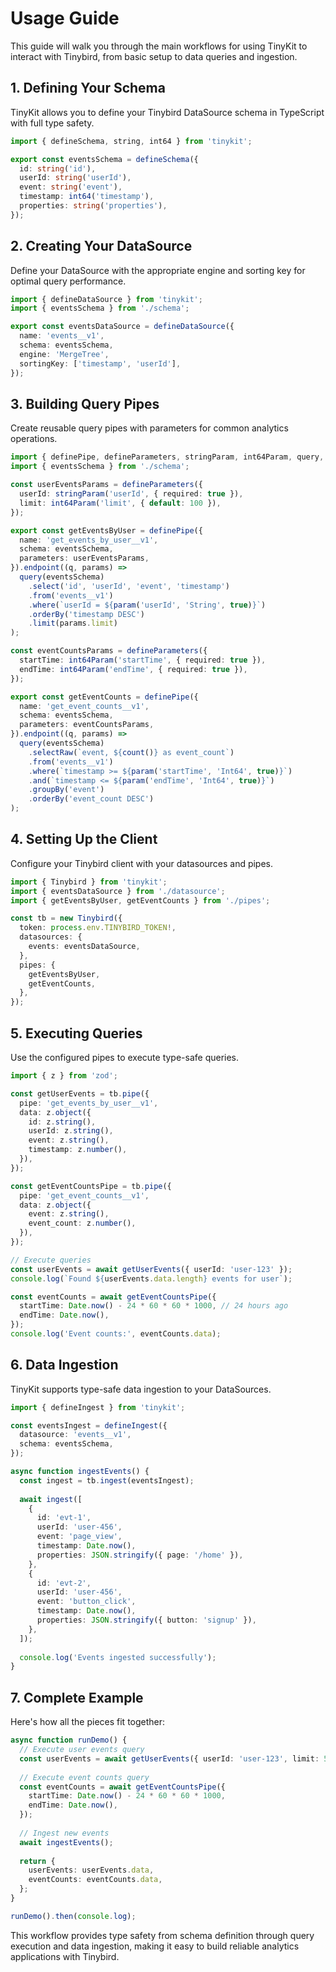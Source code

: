 # Usage Guide

This guide will walk you through the main workflows for using TinyKit to interact with Tinybird, from basic setup to data queries and ingestion.

## 1. Defining Your Schema

TinyKit allows you to define your Tinybird DataSource schema in TypeScript with full type safety.

```typescript
import { defineSchema, string, int64 } from 'tinykit';

export const eventsSchema = defineSchema({
  id: string('id'),
  userId: string('userId'),
  event: string('event'),
  timestamp: int64('timestamp'),
  properties: string('properties'),
});
```

## 2. Creating Your DataSource

Define your DataSource with the appropriate engine and sorting key for optimal query performance.

```typescript
import { defineDataSource } from 'tinykit';
import { eventsSchema } from './schema';

export const eventsDataSource = defineDataSource({
  name: 'events__v1',
  schema: eventsSchema,
  engine: 'MergeTree',
  sortingKey: ['timestamp', 'userId'],
});
```

## 3. Building Query Pipes

Create reusable query pipes with parameters for common analytics operations.

```typescript
import { definePipe, defineParameters, stringParam, int64Param, query, count, param } from 'tinykit';
import { eventsSchema } from './schema';

const userEventsParams = defineParameters({
  userId: stringParam('userId', { required: true }),
  limit: int64Param('limit', { default: 100 }),
});

export const getEventsByUser = definePipe({
  name: 'get_events_by_user__v1',
  schema: eventsSchema,
  parameters: userEventsParams,
}).endpoint((q, params) =>
  query(eventsSchema)
    .select('id', 'userId', 'event', 'timestamp')
    .from('events__v1')
    .where(`userId = ${param('userId', 'String', true)}`)
    .orderBy('timestamp DESC')
    .limit(params.limit)
);

const eventCountsParams = defineParameters({
  startTime: int64Param('startTime', { required: true }),
  endTime: int64Param('endTime', { required: true }),
});

export const getEventCounts = definePipe({
  name: 'get_event_counts__v1',
  schema: eventsSchema,
  parameters: eventCountsParams,
}).endpoint((q, params) =>
  query(eventsSchema)
    .selectRaw(`event, ${count()} as event_count`)
    .from('events__v1')
    .where(`timestamp >= ${param('startTime', 'Int64', true)}`)
    .and(`timestamp <= ${param('endTime', 'Int64', true)}`)
    .groupBy('event')
    .orderBy('event_count DESC')
);
```

## 4. Setting Up the Client

Configure your Tinybird client with your datasources and pipes.

```typescript
import { Tinybird } from 'tinykit';
import { eventsDataSource } from './datasource';
import { getEventsByUser, getEventCounts } from './pipes';

const tb = new Tinybird({
  token: process.env.TINYBIRD_TOKEN!,
  datasources: {
    events: eventsDataSource,
  },
  pipes: {
    getEventsByUser,
    getEventCounts,
  },
});
```

## 5. Executing Queries

Use the configured pipes to execute type-safe queries.

```typescript
import { z } from 'zod';

const getUserEvents = tb.pipe({
  pipe: 'get_events_by_user__v1',
  data: z.object({
    id: z.string(),
    userId: z.string(),
    event: z.string(),
    timestamp: z.number(),
  }),
});

const getEventCountsPipe = tb.pipe({
  pipe: 'get_event_counts__v1',
  data: z.object({
    event: z.string(),
    event_count: z.number(),
  }),
});

// Execute queries
const userEvents = await getUserEvents({ userId: 'user-123' });
console.log(`Found ${userEvents.data.length} events for user`);

const eventCounts = await getEventCountsPipe({
  startTime: Date.now() - 24 * 60 * 60 * 1000, // 24 hours ago
  endTime: Date.now(),
});
console.log('Event counts:', eventCounts.data);
```

## 6. Data Ingestion

TinyKit supports type-safe data ingestion to your DataSources.

```typescript
import { defineIngest } from 'tinykit';

const eventsIngest = defineIngest({
  datasource: 'events__v1',
  schema: eventsSchema,
});

async function ingestEvents() {
  const ingest = tb.ingest(eventsIngest);
  
  await ingest([
    {
      id: 'evt-1',
      userId: 'user-456',
      event: 'page_view',
      timestamp: Date.now(),
      properties: JSON.stringify({ page: '/home' }),
    },
    {
      id: 'evt-2',
      userId: 'user-456',
      event: 'button_click',
      timestamp: Date.now(),
      properties: JSON.stringify({ button: 'signup' }),
    },
  ]);
  
  console.log('Events ingested successfully');
}
```

## 7. Complete Example

Here's how all the pieces fit together:

```typescript
async function runDemo() {
  // Execute user events query
  const userEvents = await getUserEvents({ userId: 'user-123', limit: 50 });
  
  // Execute event counts query
  const eventCounts = await getEventCountsPipe({
    startTime: Date.now() - 24 * 60 * 60 * 1000,
    endTime: Date.now(),
  });
  
  // Ingest new events
  await ingestEvents();
  
  return {
    userEvents: userEvents.data,
    eventCounts: eventCounts.data,
  };
}

runDemo().then(console.log);
```

This workflow provides type safety from schema definition through query execution and data ingestion, making it easy to build reliable analytics applications with Tinybird.